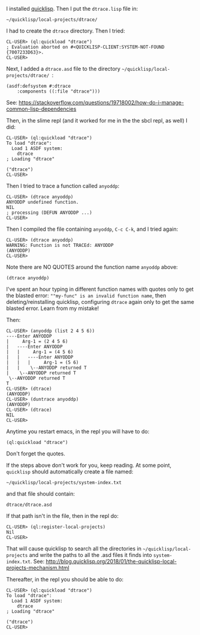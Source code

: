 I installed [quicklisp](https://www.quicklisp.org/beta/).  Then I put the `dtrace.lisp` file in:

```
~/quicklisp/local-projects/dtrace/
```

I had to create the `dtrace` directory.  Then I tried:

```
CL-USER> (ql:quickload "dtrace")
; Evaluation aborted on #<QUICKLISP-CLIENT:SYSTEM-NOT-FOUND {7007233D63}>.
CL-USER> 
```
 
Next, I added a `dtrace.asd` file to the directory  `~/quicklisp/local-projects/dtrace/ `:

```
(asdf:defsystem #:dtrace
    :components ((:file "dtrace")))
```

See: https://stackoverflow.com/questions/19718002/how-do-i-manage-common-lisp-dependencies

Then, in the slime repl (and it worked for me in the the sbcl repl, as well) I did:

```
CL-USER> (ql:quickload "dtrace")
To load "dtrace":
  Load 1 ASDF system:
    dtrace
; Loading "dtrace"

("dtrace")
CL-USER> 
```

Then I tried to trace a function called `anyoddp`:

```
CL-USER> (dtrace anyoddp)
ANYODDP undefined function.
NIL
; processing (DEFUN ANYODDP ...)
CL-USER>
```
Then I compiled the file containing `anyoddp`, `C-c C-k`, and I tried again:

```
CL-USER> (dtrace anyoddp)
WARNING: Function is not TRACEd: ANYODDP
(ANYODDP)
CL-USER>
```
Note there are NO QUOTES around the function name `anyoddp` above:

```
(dtrace anyoddp)
```

I've spent an hour typing in different function names with quotes only to get the blasted error: `""my-func" is an invalid function name`, then deleting/reinstalling quicklisp, configuring `dtrace` again only to get the same blasted error.  Learn from my mistake!

Then:

```
CL-USER> (anyoddp (list 2 4 5 6))
----Enter ANYODDP
|     Arg-1 = (2 4 5 6)
|   ----Enter ANYODDP
|   |     Arg-1 = (4 5 6)
|   |   ----Enter ANYODDP
|   |   |     Arg-1 = (5 6)
|   |    \--ANYODDP returned T
|    \--ANYODDP returned T
 \--ANYODDP returned T
T
CL-USER> (dtrace)
(ANYODDP)
CL-USER> (duntrace anyoddp)
(ANYODDP)
CL-USER> (dtrace)
NIL
CL-USER> 
```

Anytime you restart emacs, in the repl you will have to do:

```
(ql:quickload "dtrace")
```

Don't forget the quotes. 

If the steps above don't work for you, keep reading.  At some point, `quicklisp` should automatically create a file named:

```
~/quicklisp/local-projects/system-index.txt
```

and that file should contain:

```
dtrace/dtrace.asd
```

If that path isn't in the file, then in the repl do:

```
CL-USER> (ql:register-local-projects)
Nil
CL-USER>
```

That will cause quicklisp to search all the directories in `~/quicklisp/local-projects` and write the paths to all the .asd files it finds into `system-index.txt`.  See: http://blog.quicklisp.org/2018/01/the-quicklisp-local-projects-mechanism.html

Thereafter, in the repl you should be able to do:

```
CL-USER> (ql:quickload "dtrace")
To load "dtrace":
  Load 1 ASDF system:
    dtrace
; Loading "dtrace"

("dtrace")
CL-USER>
```
